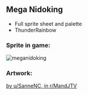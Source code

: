 ## Mega Nidoking
- Full sprite sheet and palette
- ThunderRainbow

### Sprite in game:
![meganidoking](https://github.com/Pawkkie/Team-Aquas-Asset-Repo/assets/75729017/68b7250a-4d7a-4b4c-ac7a-83d5847a9948)

### Artwork: 
[by u/SanneNC, in r/MandJTV](https://www.reddit.com/r/MandJTV/comments/ry4qgm/mega_nidoking_oc/)
